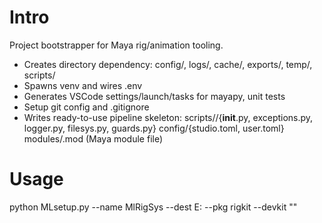 # Intro
Project bootstrapper for Maya rig/animation tooling.

- Creates directory dependency: config/, logs/, cache/, exports/, temp/, scripts/
- Spawns venv and wires .env
- Generates VSCode settings/launch/tasks for mayapy, unit tests
- Setup git config and .gitignore
- Writes ready-to-use pipeline skeleton:
    scripts/<pkg>/{__init__.py, exceptions.py, logger.py, filesys.py, guards.py}
    config/{studio.toml, user.toml}
    modules/<Pkg>.mod   (Maya module file)

# Usage
python MLsetup.py --name MlRigSys --dest E: --pkg rigkit --devkit ""
